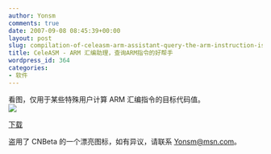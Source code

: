 ```yaml
---
author: Yonsm
comments: true
date: 2007-09-08 08:45:39+00:00
layout: post
slug: compilation-of-celeasm-arm-assistant-query-the-arm-instruction-is-a-good-helper
title: CeleASM - ARM 汇编助理，查询ARM指令的好帮手
wordpress_id: 364
categories:
- 软件
---
```


看图，仅用于某些特殊用户计算 ARM 汇编指令的目标代码值。  
[![](/asserts/CeleASM.png)](/asserts/CeleASM.png)  
<!-- more -->  
[下载](/asserts/CeleASM.rar)  
  
盗用了 CNBeta 的一个漂亮图标，如有异议，请联系 Yonsm@msn.com。
